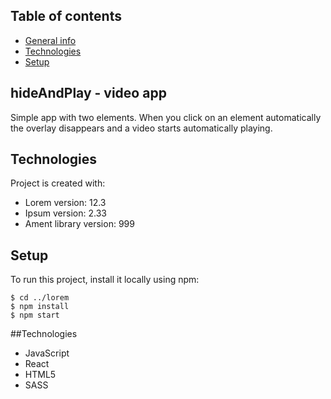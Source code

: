 ## Table of contents
* [General info](#general-info)
* [Technologies](#technologies)
* [Setup](#setup)

## hideAndPlay - video app
Simple app with two elements. When you click on an element automatically the overlay disappears and a video starts automatically playing.
	
## Technologies
Project is created with:
* Lorem version: 12.3
* Ipsum version: 2.33
* Ament library version: 999
	
## Setup
To run this project, install it locally using npm:

```
$ cd ../lorem
$ npm install
$ npm start
```







##Technologies
- JavaScript
- React
- HTML5
- SASS

